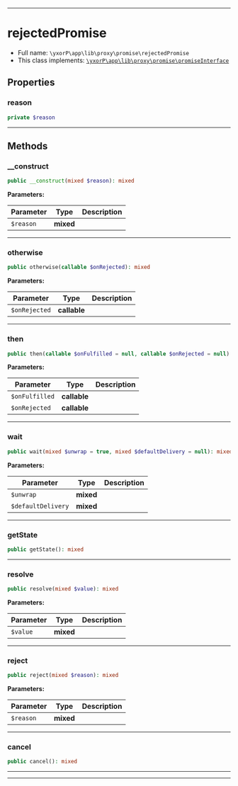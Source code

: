 ***

# rejectedPromise





* Full name: `\yxorP\app\lib\proxy\promise\rejectedPromise`
* This class implements:
[`\yxorP\app\lib\proxy\promise\promiseInterface`](./promiseInterface.md)



## Properties


### reason



```php
private $reason
```






***

## Methods


### __construct



```php
public __construct(mixed $reason): mixed
```








**Parameters:**

| Parameter | Type | Description |
|-----------|------|-------------|
| `$reason` | **mixed** |  |




***

### otherwise



```php
public otherwise(callable $onRejected): mixed
```








**Parameters:**

| Parameter | Type | Description |
|-----------|------|-------------|
| `$onRejected` | **callable** |  |




***

### then



```php
public then(callable $onFulfilled = null, callable $onRejected = null): mixed
```








**Parameters:**

| Parameter | Type | Description |
|-----------|------|-------------|
| `$onFulfilled` | **callable** |  |
| `$onRejected` | **callable** |  |




***

### wait



```php
public wait(mixed $unwrap = true, mixed $defaultDelivery = null): mixed
```








**Parameters:**

| Parameter | Type | Description |
|-----------|------|-------------|
| `$unwrap` | **mixed** |  |
| `$defaultDelivery` | **mixed** |  |




***

### getState



```php
public getState(): mixed
```











***

### resolve



```php
public resolve(mixed $value): mixed
```








**Parameters:**

| Parameter | Type | Description |
|-----------|------|-------------|
| `$value` | **mixed** |  |




***

### reject



```php
public reject(mixed $reason): mixed
```








**Parameters:**

| Parameter | Type | Description |
|-----------|------|-------------|
| `$reason` | **mixed** |  |




***

### cancel



```php
public cancel(): mixed
```











***


***

